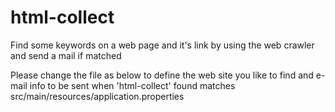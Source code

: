 # html-collect
Find some keywords on a web page and it's link by using the web crawler and send a mail if matched

Please change the file as below to define the web site you like to find and e-mail info to be sent when 'html-collect' found matches
src/main/resources/application.properties
